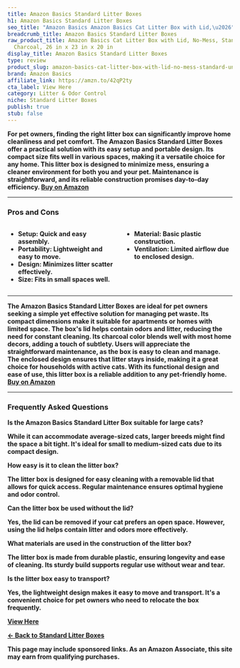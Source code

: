```yaml
---
title: Amazon Basics Standard Litter Boxes
h1: Amazon Basics Standard Litter Boxes
seo_title: "Amazon Basics Amazon Basics Cat Litter Box with Lid,\u2026"
breadcrumb_title: Amazon Basics Standard Litter Boxes
raw_product_title: Amazon Basics Cat Litter Box with Lid, No-Mess, Standard, unisex,
  Charcoal, 26 in x 23 in x 20 in
display_title: Amazon Basics Standard Litter Boxes
type: review
product_slug: amazon-basics-cat-litter-box-with-lid-no-mess-standard-unisex-charcoal-1b288852
brand: Amazon Basics
affiliate_link: https://amzn.to/42qP2ty
cta_label: View Here
category: Litter & Odor Control
niche: Standard Litter Boxes
publish: true
stub: false
---
```


<div id="intro" class="full-width">
  <p><strong>For pet owners, finding the right litter box can significantly improve home cleanliness and pet comfort. The Amazon Basics Standard Litter Boxes offer a practical solution with its easy setup and portable design. Its compact size fits well in various spaces, making it a versatile choice for any home. This litter box is designed to minimize mess, ensuring a cleaner environment for both you and your pet. Maintenance is straightforward, and its reliable construction promises day-to-day efficiency. <a href="https://amzn.to/42qP2ty" rel="nofollow sponsored noopener" target="_blank"><strong>Buy on Amazon</strong></a></p>
</div>

<hr />
<h3 id="pros-cons">Pros and Cons</h3>
<div class="pc-grid" style="display:grid;grid-template-columns:1fr 1fr;gap:16px;">
  <ul>
    <li><strong>Setup:</strong> Quick and easy assembly.</li>
    <li><strong>Portability:</strong> Lightweight and easy to move.</li>
    <li><strong>Design:</strong> Minimizes litter scatter effectively.</li>
    <li><strong>Size:</strong> Fits in small spaces well.</li>
  </ul>
  <ul>
    <li><strong>Material:</strong> Basic plastic construction.</li>
    <li><strong>Ventilation:</strong> Limited airflow due to enclosed design.</li>
  </ul>
</div>
<hr />

<div class="full-width">
  <p>The Amazon Basics Standard Litter Boxes are ideal for pet owners seeking a simple yet effective solution for managing pet waste. Its compact dimensions make it suitable for apartments or homes with limited space. The box's lid helps contain odors and litter, reducing the need for constant cleaning. Its charcoal color blends well with most home decors, adding a touch of subtlety. Users will appreciate the straightforward maintenance, as the box is easy to clean and manage. The enclosed design ensures that litter stays inside, making it a great choice for households with active cats. With its functional design and ease of use, this litter box is a reliable addition to any pet-friendly home. <a href="https://amzn.to/42qP2ty" rel="nofollow sponsored noopener" target="_blank"><strong>Buy on Amazon</strong></a></p>
</div>

<hr />
<h3 id="faqs">Frequently Asked Questions</h3>

<p><strong>Is the Amazon Basics Standard Litter Box suitable for large cats?</strong></p>
<p>While it can accommodate average-sized cats, larger breeds might find the space a bit tight. It's ideal for small to medium-sized cats due to its compact design.</p>

<p><strong>How easy is it to clean the litter box?</strong></p>
<p>The litter box is designed for easy cleaning with a removable lid that allows for quick access. Regular maintenance ensures optimal hygiene and odor control.</p>

<p><strong>Can the litter box be used without the lid?</strong></p>
<p>Yes, the lid can be removed if your cat prefers an open space. However, using the lid helps contain litter and odors more effectively.</p>

<p><strong>What materials are used in the construction of the litter box?</strong></p>
<p>The litter box is made from durable plastic, ensuring longevity and ease of cleaning. Its sturdy build supports regular use without wear and tear.</p>

<p><strong>Is the litter box easy to transport?</strong></p>
<p>Yes, the lightweight design makes it easy to move and transport. It's a convenient choice for pet owners who need to relocate the box frequently.</p>
<p><a class="btn" href="https://amzn.to/42qP2ty" target="_blank" rel="nofollow sponsored noopener">View Here</a></p>
<p><a href="/roundups/litter-odor-control/standard-litter-boxes/">← Back to Standard Litter Boxes</a></p>
<aside class="disclosure">This page may include sponsored links. As an Amazon Associate, this site may earn from qualifying purchases.</aside>
